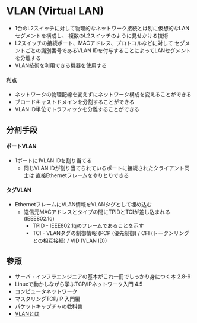 # VLAN (Virtual LAN)
- 1台のL2スイッチに対して物理的なネットワーク接続とは別に仮想的なLANセグメントを構成し、
  複数のL2スイッチのように見せかける技術
- L2スイッチの接続ポート、MACアドレス、プロトコルなどに対して
  セグメントごとの識別番号であるVLAN IDを付与することによってLANセグメントを分離する
- VLAN技術を利用できる機器を使用する

#### 利点
- ネットワークの物理配線を変えずにネットワーク構成を変えることができる
- ブロードキャストドメインを分割することができる
- VLAN ID単位でトラフィックを分離することができる

## 分割手段
#### ポートVLAN
- 1ポートに1VLAN IDを割り当てる
  - 同じVLAN IDが割り当てられているポートに接続されたクライアント同士は
    直接Ethernetフレームをやりとりできる

#### タグVLAN
- EthernetフレームにVLAN情報をVLANタグとして埋め込む
  - 送信元MACアドレスとタイプの間にTPIDとTCIが差し込まれる (IEEE802.1q)
    - TPID - IEEE802.1qのフレームであることを示す
    - TCI - VLANタグの制御情報 (PCP (優先制御) / CFI (トークンリングとの相互接続) / VID (VLAN ID))

## 参照
- サーバ・インフラエンジニアの基本がこれ一冊でしっかり身につく本 2.8-9
- Linuxで動かしながら学ぶTCP/IPネットワーク入門 4.5
- コンピュータネットワーク
- マスタリングTCP/IP 入門編
- パケットキャプチャの教科書
- [VLANとは](https://www.infraexpert.com/study/vlanz1.html)
